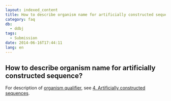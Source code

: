 ```yaml
---
layout: indexed_content
title: How to describe organism name for artificially constructed sequence?
category: faq
db:
  - ddbj
tags: 
  - Submission
date: 2014-06-16T17:44:11
lang: en
---
```


## How to describe organism name for artificially constructed sequence?

<p>For description of <a href=\"/ddbj/organism-e.html\">organism qualifier</a>, see <a href=\"/ddbj/organism-e.html#syn\">4. Artificially constructed sequences</a>. </p>